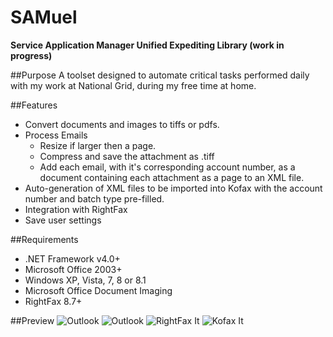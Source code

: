 SAMuel
===================
__Service Application Manager Unified Expediting Library (work in progress)__

##Purpose
A toolset designed to automate critical tasks performed daily with my work at National Grid, during my free time at home.

##Features
* Convert documents and images to tiffs or pdfs.
* Process Emails
    * Resize if larger then a page.
	* Compress and save the attachment as .tiff
    * Add each email, with it's corresponding account number, as a document containing each attachment as a page to an XML file.
* Auto-generation of XML files to be imported into Kofax with the account number and batch type pre-filled.    
* Integration with RightFax
* Save user settings

##Requirements
* .NET Framework v4.0+
* Microsoft Office 2003+
* Windows XP, Vista, 7, 8 or 8.1
* Microsoft Office Document Imaging
* RightFax 8.7+

##Preview
![Outlook](https://raw.github.com/zKarp/SAMuel/master/images/Outlook-preview.JPG "Outlook tab preview")
![Outlook](https://raw.github.com/zKarp/SAMuel/master/images/Outlook-preview2.JPG "Outlook tab preview with email opened.")
![RightFax It](https://raw.github.com/zKarp/SAMuel/master/images/RightFaxIt-preview.JPG "RightFax tab preview")
![Kofax It](https://raw.github.com/zKarp/SAMuel/master/images/KofaxIt-preview.JPG "Kofax tab preview")


